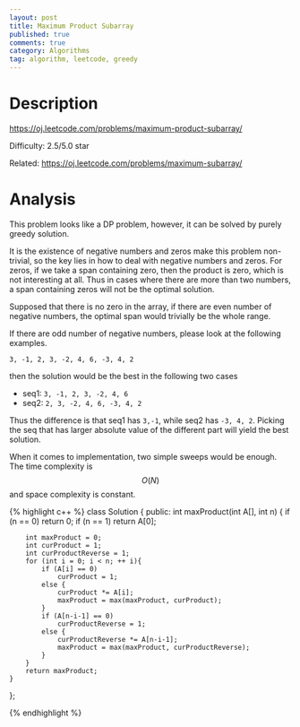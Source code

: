 ```yaml
---
layout: post
title: Maximum Product Subarray
published: true
comments: true
category: Algorithms
tag: algorithm, leetcode, greedy
---
```


# Description

https://oj.leetcode.com/problems/maximum-product-subarray/

Difficulty: 2.5/5.0 star

Related: https://oj.leetcode.com/problems/maximum-subarray/


# Analysis

This problem looks like a DP problem, however, it can be solved by purely greedy solution.

It is the existence of negative numbers and zeros make this problem non-trivial, so the key lies in how to deal with negative numbers and zeros. For zeros, if we take a span containing zero, then the product is zero, which is not interesting at all. Thus in cases where there are more than two numbers, a span containing zeros will not be the optimal solution.

Supposed that there is no zero in the array, if there are even number of negative numbers, the optimal span would trivially be the whole range.

If there are odd number of negative numbers, please look at the following examples.

``3, -1, 2, 3, -2, 4, 6, -3, 4, 2``

then the solution would be the best in the following two cases

- seq1: ``3, -1, 2, 3, -2, 4, 6``
- seq2: ``2, 3, -2, 4, 6, -3, 4, 2``

Thus the difference is that seq1 has ``3,-1``, while seq2 has ``-3, 4, 2``. Picking the seq that has larger absolute value of the different part will yield the best solution.

When it comes to implementation, two simple sweeps would be enough. The time complexity is $$O(N)$$ and space complexity is constant.


{% highlight c++ %}
class Solution {
public:
	int maxProduct(int A[], int n) {
		if (n == 0)
			return 0;
		if (n == 1)
			return A[0];

		int maxProduct = 0;
		int curProduct = 1;
		int curProductReverse = 1;
		for (int i = 0; i < n; ++ i){
			if (A[i] == 0)
				curProduct = 1;				
			else {
				curProduct *= A[i];
				maxProduct = max(maxProduct, curProduct);
			}
			if (A[n-i-1] == 0)
				curProductReverse = 1;
			else {
				curProductReverse *= A[n-i-1];
				maxProduct = max(maxProduct, curProductReverse);
			}		
		}
		return maxProduct;
	}
};



{% endhighlight %}







